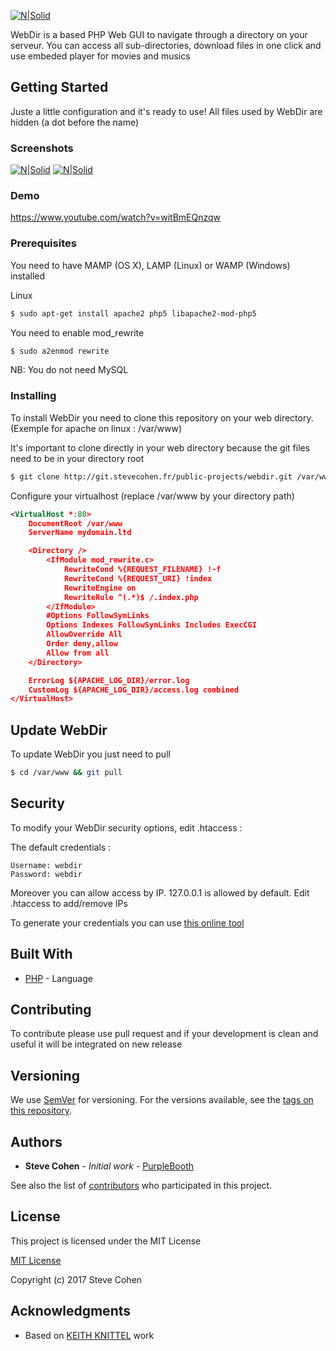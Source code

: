 [![N|Solid](http://nsm07.casimages.com/img/2017/04/26/17042603415512824615001554.png)](https://github.com/ReaperSoon/WebDir)

WebDir is a based PHP Web GUI to navigate through a directory on your serveur.
You can access all sub-directories, download files in one click and use embeded player for movies and musics

## Getting Started

Juste a little configuration and it's ready to use!
All files used by WebDir are hidden (a dot before the name)

### Screenshots

[![N|Solid](http://nsm07.casimages.com/img/2017/04/26//mini_17042605545612824615001890.png)](http://nsm07.casimages.com/img/2017/04/26//17042605545612824615001890.png) [![N|Solid](http://nsm07.casimages.com/img/2017/04/26//mini_17042606061712824615001943.png)](http://nsm07.casimages.com/img/2017/04/26//17042606061712824615001943.png)

### Demo
https://www.youtube.com/watch?v=witBmEQnzqw

### Prerequisites

You need to have MAMP (OS X), LAMP (Linux) or WAMP (Windows) installed

Linux
```sh
$ sudo apt-get install apache2 php5 libapache2-mod-php5
```

You need to enable mod_rewrite
```sh
$ sudo a2enmod rewrite
```

NB: You do not need MySQL

### Installing

To install WebDir you need to clone this repository on your web directory.
(Exemple for apache on linux : /var/www)

It's important to clone directly in your web directory because the git files need to be in your directory root

```sh
$ git clone http://git.stevecohen.fr/public-projects/webdir.git /var/www
```

Configure your virtualhost (replace /var/www by your directory path)

```xml
<VirtualHost *:80>
    DocumentRoot /var/www
    ServerName mydomain.ltd

    <Directory />
        <IfModule mod_rewrite.c>
            RewriteCond %{REQUEST_FILENAME} !-f
            RewriteCond %{REQUEST_URI} !index
            RewriteEngine on
            RewriteRule ^(.*)$ /.index.php
        </IfModule>
        #Options FollowSymLinks
        Options Indexes FollowSymLinks Includes ExecCGI
        AllowOverride All
        Order deny,allow
        Allow from all
    </Directory>

    ErrorLog ${APACHE_LOG_DIR}/error.log
    CustomLog ${APACHE_LOG_DIR}/access.log combined
</VirtualHost>
```


## Update WebDir

To update WebDir you just need to pull

```sh
$ cd /var/www && git pull
```

## Security

To modify your WebDir security options, edit .htaccess :


The default credentials :

```
Username: webdir
Password: webdir
```

Moreover you can allow access by IP.
127.0.0.1 is allowed by default. Edit .htaccess to add/remove IPs

To generate your credentials you can use [this online tool](http://www.htaccesstools.com/htpasswd-generator/)

## Built With

* [PHP](https://secure.php.net/) - Language

## Contributing

To contribute please use pull request and if your development is clean and useful it will be integrated on new release

## Versioning

We use [SemVer](http://semver.org/) for versioning. For the versions available, see the [tags on this repository](http://git.stevecohen.fr/public-projects/webdir/tags). 

## Authors

* **Steve Cohen** - *Initial work* - [PurpleBooth](http://git.stevecohen.fr/explore/projects)

See also the list of [contributors](http://git.stevecohen.fr/public-projects/webdir/CONTRIBUTORS) who participated in this project.

## License

This project is licensed under the MIT License

[MIT License](https://choosealicense.com/licenses/mit/)

Copyright (c) 2017 Steve Cohen


## Acknowledgments

* Based on [KEITH KNITTEL](https://css-tricks.com/styling-a-server-generated-file-directory/) work
